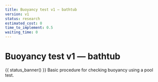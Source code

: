 ```yaml
---
title: Buoyancy test v1 — bathtub
version: v1
status: research
estimated_cost: 0
time_to_implement: 0.5
waiting_time: 0
---
```

# Buoyancy test v1 — bathtub
{{ status_banner() }}
Basic procedure for checking buoyancy using a pool test.
